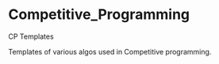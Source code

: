 # Competitive_Programming
 CP Templates

 Templates of various algos used in Competitive programming.
